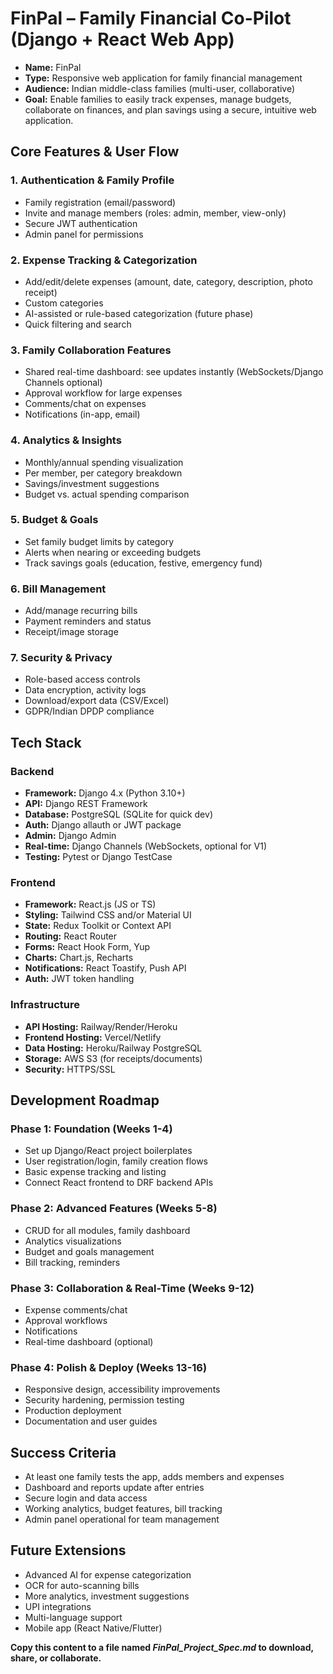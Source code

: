 # FinPal – Family Financial Co-Pilot (Django + React Web App)

- **Name:** FinPal
- **Type:** Responsive web application for family financial management
- **Audience:** Indian middle-class families (multi-user, collaborative)
- **Goal:** Enable families to easily track expenses, manage budgets, collaborate on finances, and plan savings using a secure, intuitive web application.

## Core Features & User Flow

### 1. Authentication & Family Profile

- Family registration (email/password)
- Invite and manage members (roles: admin, member, view-only)
- Secure JWT authentication
- Admin panel for permissions

### 2. Expense Tracking & Categorization

- Add/edit/delete expenses (amount, date, category, description, photo receipt)
- Custom categories
- AI-assisted or rule-based categorization (future phase)
- Quick filtering and search

### 3. Family Collaboration Features

- Shared real-time dashboard: see updates instantly (WebSockets/Django Channels optional)
- Approval workflow for large expenses
- Comments/chat on expenses
- Notifications (in-app, email)

### 4. Analytics & Insights

- Monthly/annual spending visualization
- Per member, per category breakdown
- Savings/investment suggestions
- Budget vs. actual spending comparison

### 5. Budget & Goals

- Set family budget limits by category
- Alerts when nearing or exceeding budgets
- Track savings goals (education, festive, emergency fund)

### 6. Bill Management

- Add/manage recurring bills
- Payment reminders and status
- Receipt/image storage

### 7. Security & Privacy

- Role-based access controls
- Data encryption, activity logs
- Download/export data (CSV/Excel)
- GDPR/Indian DPDP compliance

## Tech Stack

### Backend

- **Framework:** Django 4.x (Python 3.10+)
- **API:** Django REST Framework
- **Database:** PostgreSQL (SQLite for quick dev)
- **Auth:** Django allauth or JWT package
- **Admin:** Django Admin
- **Real-time:** Django Channels (WebSockets, optional for V1)
- **Testing:** Pytest or Django TestCase

### Frontend

- **Framework:** React.js (JS or TS)
- **Styling:** Tailwind CSS and/or Material UI
- **State:** Redux Toolkit or Context API
- **Routing:** React Router
- **Forms:** React Hook Form, Yup
- **Charts:** Chart.js, Recharts
- **Notifications:** React Toastify, Push API
- **Auth:** JWT token handling

### Infrastructure

- **API Hosting:** Railway/Render/Heroku
- **Frontend Hosting:** Vercel/Netlify
- **Data Hosting:** Heroku/Railway PostgreSQL
- **Storage:** AWS S3 (for receipts/documents)
- **Security:** HTTPS/SSL

## Development Roadmap

### Phase 1: Foundation (Weeks 1-4)

- Set up Django/React project boilerplates
- User registration/login, family creation flows
- Basic expense tracking and listing
- Connect React frontend to DRF backend APIs

### Phase 2: Advanced Features (Weeks 5-8)

- CRUD for all modules, family dashboard
- Analytics visualizations
- Budget and goals management
- Bill tracking, reminders

### Phase 3: Collaboration & Real-Time (Weeks 9-12)

- Expense comments/chat
- Approval workflows
- Notifications
- Real-time dashboard (optional)

### Phase 4: Polish & Deploy (Weeks 13-16)

- Responsive design, accessibility improvements
- Security hardening, permission testing
- Production deployment
- Documentation and user guides

## Success Criteria

- At least one family tests the app, adds members and expenses
- Dashboard and reports update after entries
- Secure login and data access
- Working analytics, budget features, bill tracking
- Admin panel operational for team management

## Future Extensions

- Advanced AI for expense categorization
- OCR for auto-scanning bills
- More analytics, investment suggestions
- UPI integrations
- Multi-language support
- Mobile app (React Native/Flutter)

**Copy this content to a file named _FinPal_Project_Spec.md_ to download, share, or collaborate.**
